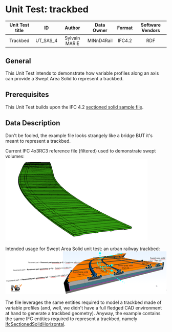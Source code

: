 # Unit Test: trackbed

|       Unit Test title     | ID | Author | Data Owner | Format | Software Vendors |
|:-------------------------:|:--:|:------:| :---------:| :-----:| :---------------:|
| Trackbed | UT_SAS_4 | Sylvain MARIE | MINnD4Rail | IFC4.2 | RDF |


## General
This Unit Test intends to demonstrate how variable profiles along an axis can provide a Swept Area Solid to represent a trackbed.


## Prerequisites
This Unit Test builds upon the IFC 4.2 [sectioned solid sample file](http://standards.buildingsmart.org/IFC/DEV/IFC4_2/FINAL/HTML/link/sectioned-solid.htm).
## Data Description

Don't be fooled, the example file looks strangely like a bridge BUT it's meant to represent a trackbed.

Current IFC 4x3RC3 reference file (filtered) used to demonstrate swept volumes:
![bridge](bridge.png)

Intended usage for Swept Area Solid unit test: an urban railway trackbed:
![trackbed](trackbed.png)

The file leverages the same entities required to model a trackbed made of variable profiles (and, well, we didn't have a full fledged CAD environment at hand to generate a trackbed geometry). Anyway, the example contains the same IFC entities required to represent a trackbed, namely [IfcSectionedSolidHorizontal](http://standards.buildingsmart.org/IFC/DEV/IFC4_3/RC2/HTML/link/ifcsectionedsolidhorizontal.htm).
